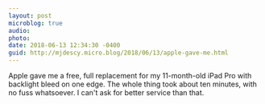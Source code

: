 ```yaml
---
layout: post
microblog: true
audio: 
photo: 
date: 2018-06-13 12:34:30 -0400
guid: http://mjdescy.micro.blog/2018/06/13/apple-gave-me.html
---
```

Apple gave me a free, full replacement for my 11-month-old iPad Pro with backlight bleed on one edge. The whole thing took about ten minutes, with no fuss whatsoever. I can't ask for better service than that.
